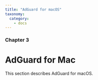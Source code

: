 ```yaml
---
title: "AdGuard for macOS"
taxonomy:
  category:
    - docs
---
```


### Chapter 3

# AdGuard for Mac

This section describes AdGuard for macOS.
